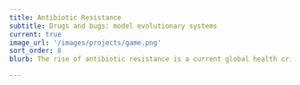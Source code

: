 ```yaml
---
title: Antibiotic Resistance
subtitle: Drugs and bugs: model evolutionary systems
current: true
image_url: '/images/projects/game.png'
sort_order: 8
blurb: The rise of antibiotic resistance is a current global health crisis. However, bacterial adaptation to antibiotics is also an extremely useful framework for studying the process of evolution. In our work examining the effects of rates of change in drug concentration on bacterial populations (Lindsey et al., 2013), we found that some evolutionary trajectories are contingent on slower rates of drug increase.  We have also used the lens of evolutionary game theory to better understand some forms of antibiotic resistance (Conlin et al. 2014). We are currently exploring the role of pleiotropy, epistasis, and plasmid evolution on the emergence of multi-drug resistance, and are using high-throughput genetic screening techniques to make short-term predictions about the evolution of resistance. 

---
```

